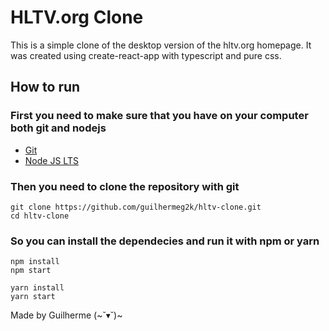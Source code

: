 # HLTV.org Clone

This is a simple clone of the desktop version of the hltv.org homepage.
It was created using create-react-app with typescript and pure css.
## How to run
### First you need to make sure that you have on your computer both git and nodejs
- [Git](https://git-scm.com/downloads)
- [Node JS LTS](https://nodejs.org/en/download/)
### Then you need to clone the repository with git
```
git clone https://github.com/guilhermeg2k/hltv-clone.git
cd hltv-clone
```
### So you can install the dependecies and run it with npm or yarn
```
npm install
npm start
```

```
yarn install
yarn start
```

Made by Guilherme (~˘▾˘)~